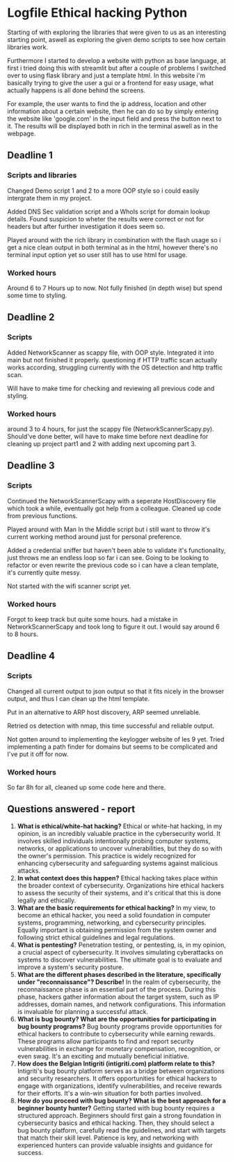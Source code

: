 # Logfile Ethical hacking Python

Starting of with exploring the libraries that were given to us as an interesting starting point, aswell as exploring the given demo scripts to see how certain libraries work.

Furthermore I started to develop a website with python as base language, at first i tried doing this with streamlit but after a couple of problems I switched over to using flask library and just a template html. In this website i'm basically trying to give the user a gui or a frontend for easy usage, what actually happens is all done behind the screens.

For example, the user wants to find the ip address, location and other information about a certain website, then he can do so by simply entering the website like 'google.com' in the input field and press the button next to it. The results will be displayed both in rich in the terminal aswell as in the webpage.

## Deadline 1

### Scripts and libraries

Changed Demo script 1 and 2 to a more OOP style so i could easily intergrate them in my project.

Added DNS Sec validation script and a WhoIs script for domain lookup details. Found suspicion to wheter the results were correct or not for headers but after further investigation it does seem so.

Played around with the rich library in combination with the flash usage so i get a nice clean output in both terminal as in the html, however there's no terminal input option yet so user still has to use html for usage.

### Worked hours

Around 6 to 7 Hours up to now.  Not fully finished (in depth wise) but spend some time to styling.

## Deadline 2

### Scripts

Added NetworkScanner as scappy file, with OOP style. Integrated it into main but not finished it properly. questioning if HTTP traffic scan actually works according, struggling currently with the OS detection and http traffic scan.

Will have to make time for checking and reviewing all previous code and styling.

### Worked hours

around 3 to 4 hours, for just the scappy file (NetworkScannerScapy.py). Should've done better, will have to make time before next deadline for cleaning up project part1 and 2 with adding next upcoming part 3.

## Deadline 3

### Scripts

Continued the NetworkScannerScapy with a seperate HostDiscovery file which took a while, eventually got help from a colleague. Cleaned up code from previous functions.

Played around with Man In the Middle script but i still want to throw it's current working method around just for personal preference.

Added a credential sniffer but haven't been able to validate it's functionality, just throws me an endless loop so far i can see. Going to be looking to refactor or even rewrite the previous code so i can have a clean template, it's currently quite messy.

Not started with the wifi scanner script yet.

### Worked hours

Forgot to keep track but quite some hours. had a mistake in NetworkScannerScapy and took long to figure it out. I would say around 6 to 8 hours.

## Deadline 4

### Scripts

Changed all current output to json output so that it fits nicely in the browser output, and thus I can clean up the html template.

Put in an alternative to ARP host discovery, ARP seemed unreliable.

Retried os detection with nmap, this time successful and reliable output.

Not gotten around to implementing the keylogger website of les 9 yet. Tried implementing a path finder for domains but seems to be complicated and I've put it off for now.

### Worked hours

So far 8h for all, cleaned up some code here and there.

## Questions answered - report

1. **What is ethical/white-hat hacking?**
   Ethical or white-hat hacking, in my opinion, is an incredibly valuable practice in the cybersecurity world. It involves skilled individuals intentionally probing computer systems, networks, or applications to uncover vulnerabilities, but they do so with the owner's permission. This practice is widely recognized for enhancing cybersecurity and safeguarding systems against malicious attacks.
2. **In what context does this happen?**
   Ethical hacking takes place within the broader context of cybersecurity. Organizations hire ethical hackers to assess the security of their systems, and it's critical that this is done legally and ethically.
3. **What are the basic requirements for ethical hacking?**
   In my view, to become an ethical hacker, you need a solid foundation in computer systems, programming, networking, and cybersecurity principles. Equally important is obtaining permission from the system owner and following strict ethical guidelines and legal regulations.
4. **What is pentesting?**
   Penetration testing, or pentesting, is, in my opinion, a crucial aspect of cybersecurity. It involves simulating cyberattacks on systems to discover vulnerabilities. The ultimate goal is to evaluate and improve a system's security posture.
5. **What are the different phases described in the literature, specifically under "reconnaissance"? Describe!**
   In the realm of cybersecurity, the reconnaissance phase is an essential part of the process. During this phase, hackers gather information about the target system, such as IP addresses, domain names, and network configurations. This information is invaluable for planning a successful attack.
6. **What is bug bounty? What are the opportunities for participating in bug bounty programs?**
   Bug bounty programs provide opportunities for ethical hackers to contribute to cybersecurity while earning rewards. These programs allow participants to find and report security vulnerabilities in exchange for monetary compensation, recognition, or even swag. It's an exciting and mutually beneficial initiative.
7. **How does the Belgian Intigriti (intigriti.com) platform relate to this?**
   Intigriti's bug bounty platform serves as a bridge between organizations and security researchers. It offers opportunities for ethical hackers to engage with organizations, identify vulnerabilities, and receive rewards for their efforts. It's a win-win situation for both parties involved.
8. **How do you proceed with bug bounty? What is the best approach for a beginner bounty hunter?**
   Getting started with bug bounty requires a structured approach. Beginners should first gain a strong foundation in cybersecurity basics and ethical hacking. Then, they should select a bug bounty platform, carefully read the guidelines, and start with targets that match their skill level. Patience is key, and networking with experienced hunters can provide valuable insights and guidance for success.

